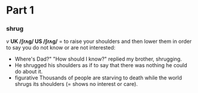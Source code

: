 # Part 1 
### shrug
*v*
**UK  /ʃrʌɡ/ US  /ʃrʌɡ/**
= to raise your shoulders and then lower them in order to say you do not know or are not interested:
- Where's Dad?" "How should I know?" replied my brother, shrugging.
- He shrugged his shoulders as if to say that there was nothing he could do about it.
- figurative Thousands of people are starving to death while the world shrugs its shoulders (= shows no interest or care).